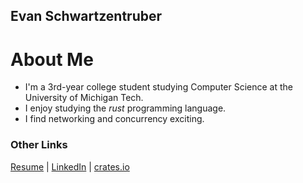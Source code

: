 ## Evan Schwartzentruber

# About Me
- I'm a 3rd-year college student studying Computer Science at the University of Michigan Tech.
- I enjoy studying the _rust_ programming language.
- I find networking and concurrency exciting.

### Other Links
[Resume](https://gronk.rustychads.com/evan-schwartzentruber)
| [LinkedIn](https://www.linkedin.com/in/evan-schwartzentruber-282035239/)
| [crates.io](https://crates.io/users/splurf)
